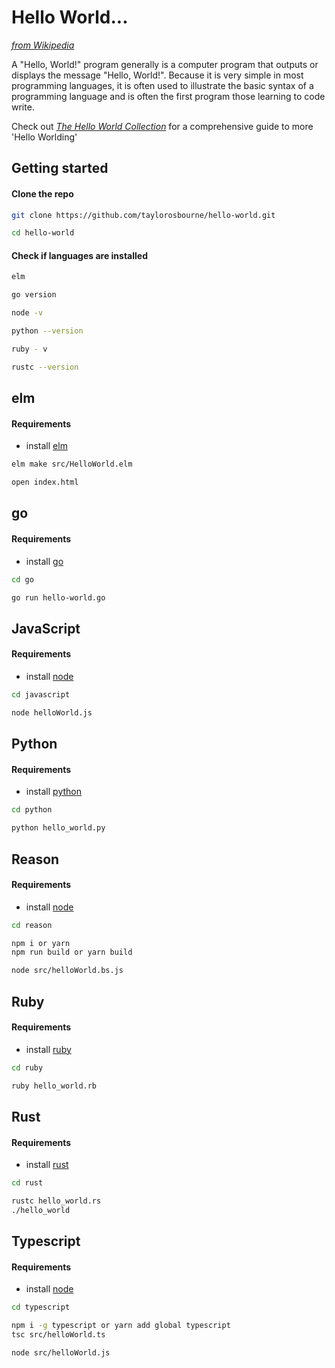 # Hello World...

[*from Wikipedia*](https://en.wikipedia.org/wiki/%22Hello,_World!%22_program)

A "Hello, World!" program generally is a computer program that outputs or displays the message "Hello, World!". Because it is very simple in most programming languages, it is often used to illustrate the basic syntax of a programming language and is often the first program those learning to code write.

Check out [*The Hello World Collection*](http://helloworldcollection.de/) for a comprehensive guide to more 'Hello Worlding'

## Getting started

#### Clone the repo

```bash
git clone https://github.com/taylorosbourne/hello-world.git

cd hello-world
```

#### Check if languages are installed

```bash
elm

go version

node -v

python --version

ruby - v

rustc --version
```

## elm

#### Requirements

- install [elm](https://guide.elm-lang.org/install/elm.html)

```bash
elm make src/HelloWorld.elm

open index.html
```

## go

#### Requirements

- install [go](https://golang.org/)

```bash
cd go

go run hello-world.go
```

## JavaScript

#### Requirements

- install [node](https://nodejs.org/en/)

```bash
cd javascript

node helloWorld.js
```

## Python

#### Requirements

- install [python](https://www.python.org/downloads/)

```bash
cd python

python hello_world.py
```

## Reason

#### Requirements

- install [node](https://nodejs.org/en/)

```bash
cd reason

npm i or yarn
npm run build or yarn build

node src/helloWorld.bs.js
```

## Ruby

#### Requirements

- install [ruby](https://www.ruby-lang.org/en/)

```bash
cd ruby

ruby hello_world.rb
```

## Rust

#### Requirements

- install [rust](https://www.rust-lang.org/tools/install)

```bash
cd rust

rustc hello_world.rs
./hello_world
```

## Typescript

#### Requirements

- install [node](https://nodejs.org/en/)

```bash
cd typescript

npm i -g typescript or yarn add global typescript
tsc src/helloWorld.ts

node src/helloWorld.js
```